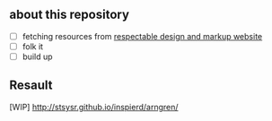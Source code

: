 ## about this repository

- [ ] fetching resources from [respectable design and markup website](http://www.arngren.net/)
- [ ] folk it
- [ ] build up

## Resault

[WIP] http://stsysr.github.io/inspierd/arngren/
